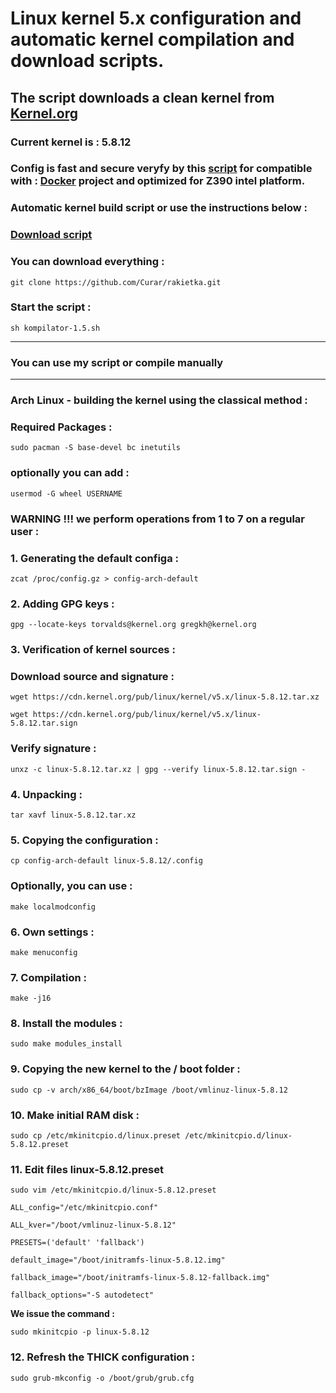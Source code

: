 
# Linux kernel 5.x configuration and automatic kernel compilation and download scripts.
## The script downloads a clean kernel from [Kernel.org](https://kernel.org)
### Current kernel is : 5.8.12
### Config is fast and secure veryfy by this [script](https://github.com/moby/moby/blob/master/contrib/check-config.sh) for compatible with : [Docker](https://docs.docker.com) project and optimized for Z390 intel platform.
### Automatic kernel build script or use the instructions below :
### [Download script](https://github.com/Curar/rakietka/releases/download/1.5/kompilator-1.5.sh)
### You can download everything :
`git clone https://github.com/Curar/rakietka.git`
### Start the script :
`sh kompilator-1.5.sh`
***
### You can use my script or compile manually
***
### Arch Linux - building the kernel using the classical method :
### Required Packages :
`sudo pacman -S base-devel bc inetutils`
### optionally you can add :
`usermod -G wheel USERNAME`
### WARNING !!! we perform operations from 1 to 7 on a regular user :
### 1. Generating the default configa :
`zcat /proc/config.gz > config-arch-default`
### 2. Adding GPG keys :
 `gpg --locate-keys torvalds@kernel.org gregkh@kernel.org`
### 3. Verification of kernel sources :
### Download source and signature :
 `wget https://cdn.kernel.org/pub/linux/kernel/v5.x/linux-5.8.12.tar.xz`

 `wget https://cdn.kernel.org/pub/linux/kernel/v5.x/linux-5.8.12.tar.sign`
### Verify signature :
 `unxz -c linux-5.8.12.tar.xz | gpg --verify linux-5.8.12.tar.sign -`
### 4. Unpacking :
 `tar xavf linux-5.8.12.tar.xz`
### 5. Copying the configuration :
 `cp config-arch-default linux-5.8.12/.config`
### Optionally, you can use :
 `make localmodconfig`
### 6. Own settings :
 `make menuconfig`
### 7. Compilation :
 `make -j16`
### 8. Install the modules :
 `sudo make modules_install`
### 9. Copying the new kernel to the / boot folder :
 `sudo cp -v arch/x86_64/boot/bzImage /boot/vmlinuz-linux-5.8.12`
### 10. Make initial RAM disk :
 `sudo cp /etc/mkinitcpio.d/linux.preset /etc/mkinitcpio.d/linux-5.8.12.preset`
### 11. Edit files linux-5.8.12.preset
 `sudo vim /etc/mkinitcpio.d/linux-5.8.12.preset`

 ```
 ALL_config="/etc/mkinitcpio.conf"

 ALL_kver="/boot/vmlinuz-linux-5.8.12"

 PRESETS=('default' 'fallback')

 default_image="/boot/initramfs-linux-5.8.12.img"

 fallback_image="/boot/initramfs-linux-5.8.12-fallback.img"

 fallback_options="-S autodetect"
 ```

**We issue the command :**

 `sudo mkinitcpio -p linux-5.8.12`

### 12. Refresh the THICK configuration :
 `sudo grub-mkconfig -o /boot/grub/grub.cfg`

